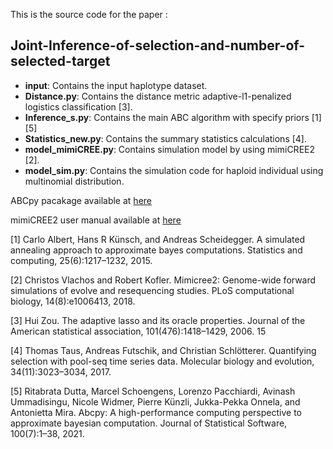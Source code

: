 This is the source code for the paper :

## Joint-Inference-of-selection-and-number-of-selected-target

- **input**: Contains the input haplotype dataset.
- **Distance.py**: Contains the distance metric adaptive-l1-penalized logistics classification [3]. 
- **Inference_s.py**: Contains the main ABC algorithm with specify priors [1][5] 
- **Statistics_new.py**: Contains the summary statistics calculations [4]. 
- **model_mimiCREE.py**: Contains simulation model by using mimiCREE2 [2]. 
- **model_sim.py**: Contains the simulation code for haploid individual using multinomial distribution.

ABCpy pacakage available at [here](https://github.com/eth-cscs/abcpy)

mimiCREE2 user manual available at [here](https://sourceforge.net/p/mimicree2/wiki/Home/)

[1] Carlo Albert, Hans R Künsch, and Andreas Scheidegger. A simulated annealing approach to approximate bayes computations. Statistics and computing, 25(6):1217–1232, 2015.

[2] Christos Vlachos and Robert Kofler. Mimicree2: Genome-wide forward simulations of evolve and resequencing studies. PLoS computational biology, 14(8):e1006413, 2018.

[3] Hui Zou. The adaptive lasso and its oracle properties. Journal of the American statistical association, 101(476):1418–1429, 2006. 15

[4] Thomas Taus, Andreas Futschik, and Christian Schlötterer. Quantifying selection with pool-seq time series data. Molecular biology and evolution, 34(11):3023–3034, 2017.

[5] Ritabrata Dutta, Marcel Schoengens, Lorenzo Pacchiardi, Avinash Ummadisingu, Nicole Widmer, Pierre Künzli,
Jukka-Pekka Onnela, and Antonietta Mira. Abcpy: A high-performance computing perspective to approximate
bayesian computation. Journal of Statistical Software, 100(7):1–38, 2021.

